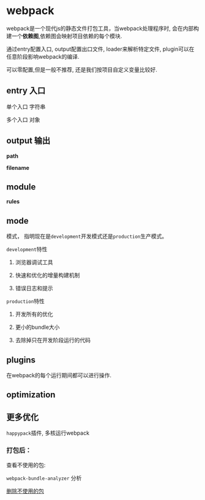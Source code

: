 # webpack

webpack是一个现代js的静态文件打包工具，当webpack处理程序时, 会在内部构建一个**依赖图**,依赖图会映射项目依赖的每个模块.

通过entry配置入口, output配置出口文件, loader来解析特定文件, plugin可以在任意阶段影响webpack的编译.

可以零配置,但是一般不推荐, 还是我们按项目自定义变量比较好.

## entry 入口

单个入口 字符串

多个入口 对象

## output 输出

**path**

**filename**

## module

**rules**

##  mode

模式， 指明现在是`development`开发模式还是`production`生产模式。

`development`特性

1. 浏览器调试工具

2. 快速和优化的增量构建机制

3. 错误日志和提示

`production`特性

1. 开发所有的优化

2. 更小的bundle大小

3. 去除掉只在开发阶段运行的代码

## plugins

在webpack的每个运行期间都可以进行操作.

## optimization

## 更多优化

`happypack`插件, 多核运行webpack

### 打包后：

查看不使用的包:

`webpack-bundle-analyzer` 分析

[删除不使用的包](https://mp.weixin.qq.com/s?__biz=MzU0Nzk1MTg5OA==&mid=2247484701&idx=1&sn=14f88b419ead65742f93ab46ea99e566&chksm=fb47c168cc30487e15359c1d4ab49797009676fabd1886cb1d0b1f16418b52a76668c181f534&scene=21#wechat_redirect)
